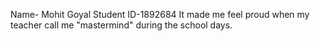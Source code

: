 Name- Mohit Goyal
Student ID-1892684
It made me feel proud when my teacher call me "mastermind" during the school days.